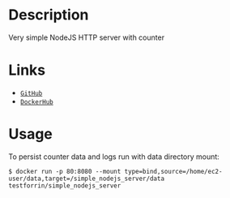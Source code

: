 # Description

Very simple NodeJS HTTP server with counter

# Links

- [`GitHub`](https://github.com/testforrin/simple_nodejs_server)
- [`DockerHub`](https://hub.docker.com/r/testforrin/simple_nodejs_server)

# Usage

To persist counter data and logs run with data directory mount:
```console
$ docker run -p 80:8080 --mount type=bind,source=/home/ec2-user/data,target=/simple_nodejs_server/data testforrin/simple_nodejs_server
```
